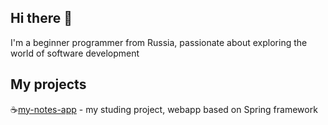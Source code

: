 ## Hi there 👋

I'm a beginner programmer from Russia, passionate about exploring the world of software development

## My projects

☕[my-notes-app](https://github.com/user/repo/blob/branch/other_file.md) - my studing project, webapp based on Spring framework
